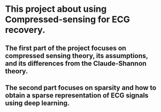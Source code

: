 # This project about using Compressed-sensing for ECG recovery.
## The first part of the project focuses on compressed sensing theory, its assumptions, and its differences from the Claude-Shannon theory.
## The second part focuses on sparsity and how to obtain a sparse representation of ECG signals using deep learning.
